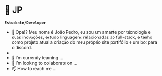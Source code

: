 # 💫 JP
**`Estudante/Developer`**
- 👋 Opa!? Meu nome é João Pedro, eu sou um amante por técnologia e suas inovações, estudo linguagens relacionadas ao full-stack, e tenho como projeto atual a criação do meu próprio site portifólio e um bot para o discord.
- 
- 🌱 I’m currently learning ...
- 💞️ I’m looking to collaborate on ...
- 📫 How to reach me ...

<!---
Joao3007/Joao3007 is a ✨ special ✨ repository because its `README.md` (this file) appears on your GitHub profile.
You can click the Preview link to take a look at your changes.
--->

